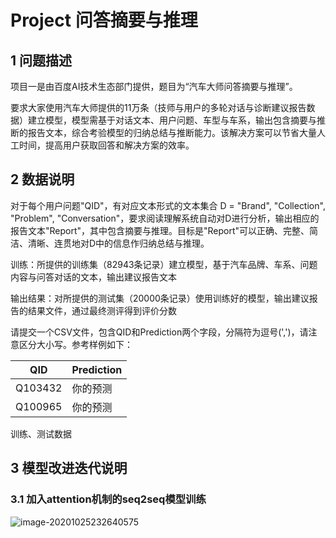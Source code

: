 # Project 问答摘要与推理

## 1 问题描述

项目一是由百度AI技术生态部门提供，题目为“汽车大师问答摘要与推理”。

要求大家使用汽车大师提供的11万条（技师与用户的多轮对话与诊断建议报告数据）建立模型，模型需基于对话文本、用户问题、车型与车系，输出包含摘要与推断的报告文本，综合考验模型的归纳总结与推断能力。该解决方案可以节省大量人工时间，提高用户获取回答和解决方案的效率。

## 2 数据说明

对于每个用户问题"QID"，有对应文本形式的文本集合 D = "Brand", "Collection", "Problem", "Conversation"，要求阅读理解系统自动对D进行分析，输出相应的报告文本"Report"，其中包含摘要与推理。目标是"Report"可以正确、完整、简洁、清晰、连贯地对D中的信息作归纳总结与推理。

训练：所提供的训练集（82943条记录）建立模型，基于汽车品牌、车系、问题内容与问答对话的文本，输出建议报告文本

输出结果：对所提供的测试集（20000条记录）使用训练好的模型，输出建议报告的结果文件，通过最终测评得到评价分数

请提交一个CSV文件，包含QID和Prediction两个字段，分隔符为逗号(',')，请注意区分大小写。参考样例如下：

|QID|Prediction|
|-|-|
|Q103432|你的预测|
|Q100965|你的预测|

训练、测试数据

## 3 模型改进迭代说明

### 3.1 加入attention机制的seq2seq模型训练

![image-20201025232640575](https://tva1.sinaimg.cn/large/0081Kckwly1gk1zw5q4cdj31fs0u07ci.jpg)